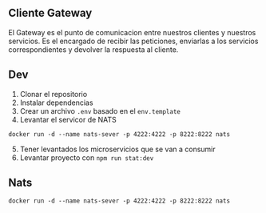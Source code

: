 ## Cliente Gateway 
El Gateway es el punto de comunicacion entre nuestros clientes y nuestros servicios.
Es el encargado de recibir las peticiones, enviarlas a los servicios correspondientes y devolver la respuesta al cliente.


## Dev 
1. Clonar el repositorio 
2. Instalar dependencias
3. Crear un archivo `.env` basado en el `env.template`
4. Levantar el servicor de NATS
```
docker run -d --name nats-sever -p 4222:4222 -p 8222:8222 nats
```
5. Tener levantados los microservicios que se van a consumir
6. Levantar proyecto con `npm run stat:dev` 



## Nats
```
docker run -d --name nats-sever -p 4222:4222 -p 8222:8222 nats

```
